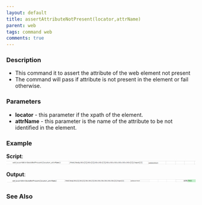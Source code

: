 ```yaml
---
layout: default
title: assertAttributeNotPresent(locator,attrName)
parent: web
tags: command web
comments: true
---
```


### Description

- This command it to assert the attribute of the web element not present
- The command will pass if attribute is not present in the element or fail otherwise.

### Parameters

-  **locator** - this parameter if the xpath of the element.
-  **attrName** - this parameter is the name of the attribute to be not identified in the element.

### Example

**Script**:<br/>
![](image/assertAttributeNotPresent_01.png)

**Output**:<br/>
![](image/assertAttributeNotPresent_02.png)

### See Also